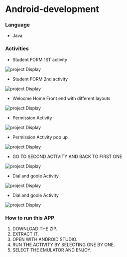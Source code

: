 # Android-development


### Language
- Java


### Activities
- Student FORM 1ST activity

![project Display](https://github.com/chowais181/android-development/blob/master/activities%20scereen%20shots/student%20form.png)

-  Student FORM 2nd activity

![project Display](https://github.com/chowais181/android-development/blob/master/activities%20scereen%20shots/Recive%20Student%20form.png)

- Welocme Home Front end with different layouts

![project Display](https://github.com/chowais181/android-development/blob/master/activities%20scereen%20shots/Front%20end%20.png)

- Permission Activity

![project Display](https://github.com/chowais181/android-development/blob/master/activities%20scereen%20shots/permissions.png)

- Permission Activity pop up

![project Display](https://github.com/chowais181/android-development/blob/master/activities%20scereen%20shots/Permission%20pop%20up.png)


- GO TO SECOND ACTIVITY AND BACK TO FIRST ONE

![project Display](https://github.com/chowais181/android-development/blob/master/activities%20scereen%20shots/move%20to%202nd%20and%20come%20to%201st%20activity.png)


- Dial and goole Activity

![project Display](https://github.com/chowais181/android-development/blob/master/activities%20scereen%20shots/go%20to%20dial%20or%20google.png)


- Dial and goole Activity

![project Display](https://github.com/chowais181/android-development/blob/master/activities%20scereen%20shots/go%20to%20dial%20or%20google.png)



### How to run this APP
1. DOWNLOAD THE ZIP.
2. EXTRACT IT.
3. OPEN WITH ANDROID STUDIO.
4. RUN THE ACTIVITY BY SELECTING ONE BY ONE.
5. SELECT THE EMULATOR AND ENJOY.

